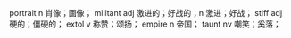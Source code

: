 portrait n 肖像；画像；
militant adj 激进的；好战的；n 激进；好战；
stiff adj 硬的；僵硬的；
extol v 称赞；颂扬；
empire n 帝国；
taunt nv 嘲笑；奚落；